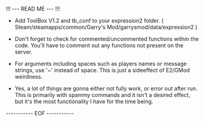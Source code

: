 !!! --- READ ME --- !!!

- Add ToolBox V1.2 and tb_conf to your expression2 folder. ( Steam/steamapps/common/Garry's Mod/garrysmod/data/expression2 )

- Don't forget to check for commented/uncommented functions within the code.
    You'll have to comment out any functions not present on the server.

- For arguments including spaces such as players names or message strings, use '~'
   instead of space. This is just a sideeffect of E2/GMod weirdness.

- Yes, a lot of things are gonna either not fully work, or error out after run.
   This is primarily with spammy commands and it isn't a desired effect, but
    it's the most functionality I have for the time being.

----------- EOF -----------
